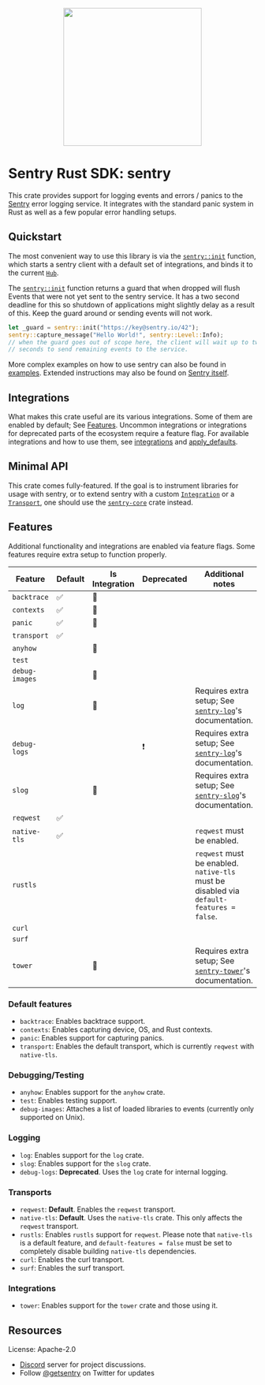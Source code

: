 <p align="center">
    <a href="https://sentry.io" target="_blank" align="center">
        <img src="https://sentry-brand.storage.googleapis.com/sentry-logo-black.png" width="280">
    </a>
</p>

# Sentry Rust SDK: sentry

This crate provides support for logging events and errors / panics to the
[Sentry] error logging service. It integrates with the standard panic
system in Rust as well as a few popular error handling setups.

[Sentry]: https://sentry.io/

## Quickstart

The most convenient way to use this library is via the [`sentry::init`] function,
which starts a sentry client with a default set of integrations, and binds
it to the current [`Hub`].

The [`sentry::init`] function returns a guard that when dropped will flush Events that were not
yet sent to the sentry service. It has a two second deadline for this so shutdown of
applications might slightly delay as a result of this. Keep the guard around or sending events
will not work.

```rust
let _guard = sentry::init("https://key@sentry.io/42");
sentry::capture_message("Hello World!", sentry::Level::Info);
// when the guard goes out of scope here, the client will wait up to two
// seconds to send remaining events to the service.
```

More complex examples on how to use sentry can also be found in [examples]. Extended instructions
may also be found on [Sentry itself].

[`sentry::init`]: https://docs.rs/sentry/0.24.0/sentry/fn.init.html
[`Hub`]: https://docs.rs/sentry/0.24.0/sentry/struct.Hub.html
[examples]: https://github.com/getsentry/sentry-rust/tree/master/sentry/examples
[Sentry itself]: https://docs.sentry.io/platforms/rust

## Integrations

What makes this crate useful are its various integrations. Some of them are enabled by
default; See [Features]. Uncommon integrations or integrations for deprecated parts of
the ecosystem require a feature flag. For available integrations and how to use them, see
[integrations] and [apply_defaults].

[Features]: #features
[integrations]: https://docs.rs/sentry/0.24.0/sentry/integrations/index.html
[apply_defaults]: https://docs.rs/sentry/0.24.0/sentry/fn.apply_defaults.html

## Minimal API

This crate comes fully-featured. If the goal is to instrument libraries for usage
with sentry, or to extend sentry with a custom [`Integration`] or a [`Transport`],
one should use the [`sentry-core`] crate instead.

[`Integration`]: https://docs.rs/sentry/0.24.0/sentry/trait.Integration.html
[`Transport`]: https://docs.rs/sentry/0.24.0/sentry/trait.Transport.html
[`sentry-core`]: https://crates.io/crates/sentry-core

## Features

Additional functionality and integrations are enabled via feature flags. Some features require
extra setup to function properly.

| Feature        | Default | Is Integration | Deprecated | Additional notes                                                                         |
| -------------- | ------- | -------------- | ---------- | ---------------------------------------------------------------------------------------- |
| `backtrace`    | ✅      | 🔌             |            |                                                                                          |
| `contexts`     | ✅      | 🔌             |            |                                                                                          |
| `panic`        | ✅      | 🔌             |            |                                                                                          |
| `transport`    | ✅      |                |            |                                                                                          |
| `anyhow`       |         | 🔌             |            |                                                                                          |
| `test`         |         |                |            |                                                                                          |
| `debug-images` |         | 🔌             |            |                                                                                          |
| `log`          |         | 🔌             |            | Requires extra setup; See [`sentry-log`]'s documentation.                               |
| `debug-logs`   |         |                | ❗         | Requires extra setup; See [`sentry-log`]'s documentation.                               |
| `slog`         |         | 🔌             |            | Requires extra setup; See [`sentry-slog`]'s documentation.                              |
| `reqwest`      | ✅      |                |            |                                                                                          |
| `native-tls`   | ✅      |                |            | `reqwest` must be enabled.                                                               |
| `rustls`       |         |                |            | `reqwest` must be enabled. `native-tls` must be disabled via `default-features = false`. |
| `curl`         |         |                |            |                                                                                          |
| `surf`         |         |                |            |                                                                                          |
| `tower`        |         | 🔌             |            | Requires extra setup; See [`sentry-tower`]'s documentation.                              |

[`sentry-log`]: https://crates.io/crates/sentry-log
[`sentry-slog`]: https://crates.io/crates/sentry-slog
[`sentry-tower`]: https://crates.io/crates/sentry-tower

### Default features
- `backtrace`: Enables backtrace support.
- `contexts`: Enables capturing device, OS, and Rust contexts.
- `panic`: Enables support for capturing panics.
- `transport`: Enables the default transport, which is currently `reqwest` with `native-tls`.

### Debugging/Testing
- `anyhow`: Enables support for the `anyhow` crate.
- `test`: Enables testing support.
- `debug-images`: Attaches a list of loaded libraries to events (currently only supported on Unix).

### Logging
- `log`: Enables support for the `log` crate.
- `slog`: Enables support for the `slog` crate.
- `debug-logs`: **Deprecated**. Uses the `log` crate for internal logging.

### Transports
- `reqwest`: **Default**. Enables the `reqwest` transport.
- `native-tls`: **Default**. Uses the `native-tls` crate. This only affects the `reqwest` transport.
- `rustls`: Enables `rustls` support for `reqwest`. Please note that `native-tls` is a default
  feature, and `default-features = false` must be set to completely disable building `native-tls`
  dependencies.
- `curl`: Enables the curl transport.
- `surf`: Enables the surf transport.

### Integrations
- `tower`: Enables support for the `tower` crate and those using it.

## Resources

License: Apache-2.0

- [Discord](https://discord.gg/ez5KZN7) server for project discussions.
- Follow [@getsentry](https://twitter.com/getsentry) on Twitter for updates
